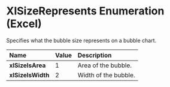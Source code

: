 
# XlSizeRepresents Enumeration (Excel)

Specifies what the bubble size represents on a bubble chart.



|**Name**|**Value**|**Description**|
|:-----|:-----|:-----|
| **xlSizeIsArea**|1|Area of the bubble.|
| **xlSizeIsWidth**|2|Width of the bubble.|
